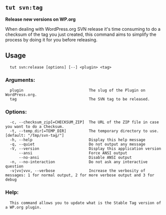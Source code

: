 ## `tut svn:tag`

**Release new versions on WP.org**

When dealing with WordPress.org SVN release it's time consuming to do a checksum of the tag you just created, this command aims to simplify the process by doing it for you before releasing.

## Usage
```
  tut svn:release [options] [--] <plugin> <tag>
```

### Arguments:
```
  plugin                             The slug of the Plugin on WordPress.org.
  tag                                The SVN tag to be released.
```

### Options:

```
  -c, --checksum_zip[=CHECKSUM_ZIP]  The URL of the ZIP file in case you want to do a Checksum.
  -t, --temp_dir[=TEMP_DIR]          The temporary directory to use. [default: "/tmp/svn-tag/"]
  -h, --help                         Display this help message
  -q, --quiet                        Do not output any message
  -V, --version                      Display this application version
      --ansi                         Force ANSI output
      --no-ansi                      Disable ANSI output
  -n, --no-interaction               Do not ask any interactive question
  -v|vv|vvv, --verbose               Increase the verbosity of messages: 1 for normal output, 2 for more verbose output and 3 for debug
```

### Help:
```
  This command allows you to update what is the Stable Tag version of a WP.org plugin.
 ```
